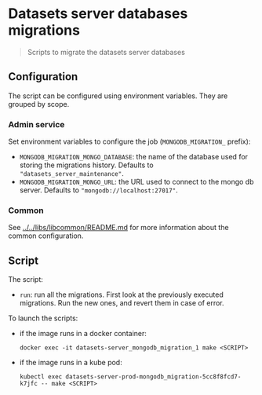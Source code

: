 # Datasets server databases migrations

> Scripts to migrate the datasets server databases

## Configuration

The script can be configured using environment variables. They are grouped by scope.

### Admin service

Set environment variables to configure the job (`MONGODB_MIGRATION_` prefix):

- `MONGODB_MIGRATION_MONGO_DATABASE`: the name of the database used for storing the migrations history. Defaults to `"datasets_server_maintenance"`.
- `MONGODB_MIGRATION_MONGO_URL`: the URL used to connect to the mongo db server. Defaults to `"mongodb://localhost:27017"`.

### Common

See [../../libs/libcommon/README.md](../../libs/libcommon/README.md) for more information about the common configuration.

## Script

The script:

- `run`: run all the migrations. First look at the previously executed migrations. Run the new ones, and revert them in case of error.

To launch the scripts:

- if the image runs in a docker container:

  ```shell
  docker exec -it datasets-server_mongodb_migration_1 make <SCRIPT>
  ```

- if the image runs in a kube pod:

  ```shell
  kubectl exec datasets-server-prod-mongodb_migration-5cc8f8fcd7-k7jfc -- make <SCRIPT>
  ```
